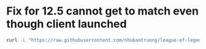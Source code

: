 # Fix for 12.5 cannot get to match even though client launched
```bash
curl -L "https://raw.githubusercontent.com/nhubaotruong/league-of-legends-linux-garena-script/main/fixes/12.5/12.5.py" | python
```